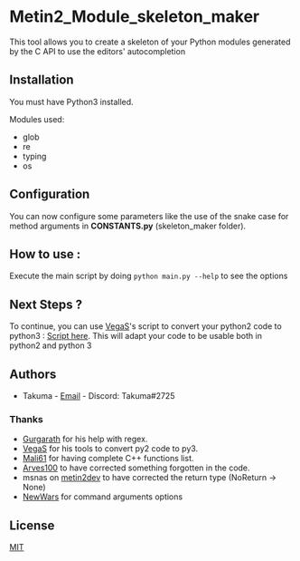 # Metin2_Module_skeleton_maker

This tool allows you to create a skeleton of your Python modules generated by the C API to use the editors'
autocompletion

## Installation

You must have Python3 installed.

Modules used:

* glob
* re
* typing
* os

## Configuration
You can now configure some parameters like the use of the snake case for
method arguments in **CONSTANTS.py** (skeleton_maker folder).

## How to use :
Execute the main script by doing `python main.py --help` to see the options

## Next Steps ?
To continue, you can use [VegaS](https://github.com/Vegas007/)'s script to convert your python2 code to python3 : [Script here](https://github.com/Vegas007/Python-Code-Translator-2-to-3). 
This will adapt your code to be usable both in python2 and python 3

## Authors

* Takuma - [Email](mailto:work.takuma@gmail.com) - Discord: Takuma#2725

### Thanks

* [Gurgarath](https://github.com/Gurgarath) for his help with regex.
* [VegaS](https://github.com/Vegas007) for his tools to convert py2 code to py3.
* [Mali61](https://github.com/blackdragonx61) for having complete C++ functions list.
* [Arves100](https://github.com/arves100) to have corrected something forgotten in the code.
* msnas on [metin2dev](https://metin2.dev/profile/16588-msnas/) to have corrected the return type (NoReturn -> None)
* [NewWars](https://github.com/OriDevTeam) for command arguments options

## License

[MIT](LICENSE)
